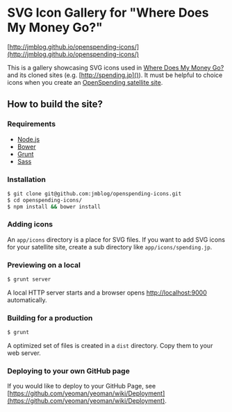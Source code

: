 # SVG Icon Gallery for "Where Does My Money Go?"

[http://jmblog.github.io/openspending-icons/](http://jmblog.github.io/openspending-icons/)

This is a gallery showcasing SVG icons used in [Where Does My Money Go?](http://wheredoesmymoneygo.org/) and its cloned sites (e.g. [http://spending.jp]()). It must be helpful to choice icons when you create an [OpenSpending satellite site](https://github.com/openspending/satellite-template).

## How to build the site?

### Requirements
* [Node.js](http://nodejs.org/)
* [Bower](http://bower.io)
* [Grunt](http://gruntjs.com)
* [Sass](http://sass-lang.com)

### Installation

```bash
$ git clone git@github.com:jmblog/openspending-icons.git
$ cd openspending-icons/
$ npm install && bower install
```

### Adding icons

An `app/icons` directory is a place for SVG files. If you want to add SVG icons for your satellite site, create a sub directory like `app/icons/spending.jp`.

### Previewing on a local

```bash
$ grunt server
```

A local HTTP server starts and a browser opens [http://localhost:9000]() automatically.

### Building for a production

```bash
$ grunt
```

A optimized set of files is created in a `dist` directory. Copy them to your web server.

### Deploying to your own GitHub page

If you would like to deploy to your GitHub Page, see [https://github.com/yeoman/yeoman/wiki/Deployment](https://github.com/yeoman/yeoman/wiki/Deployment).
